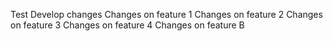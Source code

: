 Test
Develop changes
Changes on feature 1
Changes on feature 2
Changes on feature 3
Changes on feature 4
Changes on feature B
